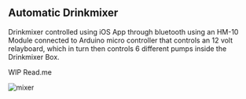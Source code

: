 ## Automatic Drinkmixer

Drinkmixer controlled using iOS App through bluetooth using an HM-10 Module connected to Arduino micro controller that controls an 12 volt relayboard, which in turn then controls 6 different pumps inside the Drinkmixer Box.

WIP Read.me

![mixer](https://github.com/Kimpalele/DrinkMixer/assets/22542852/13731ee2-e0ba-4fa5-b48b-84905a5438d2)
